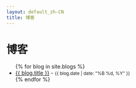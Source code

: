 ```yaml
---
layout: default_zh-CN
title: 博客
---
```


# 博客

<ul>
  {% for blog in site.blogs %}
    <li>
      <a href="{{ blog.url }}">{{ blog.title }}</a> - <small>{{ blog.date | date: "%B %d, %Y" }}</small>
    </li>
  {% endfor %}
</ul>
